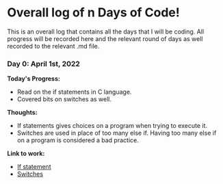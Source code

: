 # Overall log of n Days of Code!
This is an overall log that contains all the days that I will be coding. All progress will be recorded here and the relevant round of days as well recorded to the relevant .md file.

### Day 0: April 1st, 2022 
**Today's Progress:** 
- Read on the if statements in C language.
- Covered bits on switches as well.

**Thoughts:** 
- If statements gives choices on a program when trying to execute it.
- Switches are used in place of too many else if. Having too many else if on a program is considered a bad practice.

**Link to work:** 
- [If statement](https://github.com/muhabeid/bro-code/blob/main/C-files/ifstatements.c)
- [Switches](https://github.com/muhabeid/bro-code/blob/main/C-files/13-switches.c)

